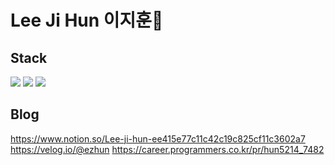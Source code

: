 # Lee Ji Hun 이지훈👨‍

## Stack
  <img src="https://img.shields.io/badge/C++-FFFF99?style=flat&logo=#A8B9CC&logoColor=white"/> <img src="https://img.shields.io/badge/C-99FFCC?style=flat&logo=#00599C&logoColor=white"/> <img src="https://img.shields.io/badge/Unreal-CC9900?style=flat&logo=#0E1128&logoColor=white"/>


## Blog
https://www.notion.so/Lee-ji-hun-ee415e77c11c42c19c825cf11c3602a7
https://velog.io/@ezhun
https://career.programmers.co.kr/pr/hun5214_7482
